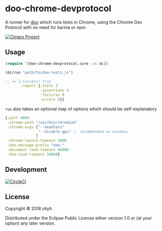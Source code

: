 # doo-chrome-devprotocol

A runner for [doo](https://github.com/bensu/doo) which runs tests in Chrome, using the Chrome Dev Protocol with no need for karma or npm.

[![Clojars Project](https://img.shields.io/clojars/v/doo-chrome-devprotocol.svg)](https://clojars.org/doo-chrome-devprotocol)

## Usage

```clojure
(require '[doo-chrome-devprotocol.core :as dc])

(dc/run "path/to/doo-tests.js")

;; => {:success? true
       :report {:tests 2
                :assertions 4
                :failures 0
                :errors 0}}
```

`run` also takes an optional map of options which should be self-explanatory

```clojure
{:port 8899
 :chrome-path "/usr/bin/chromium"
 :chrome-args ["--headless"
               "--disable-gpu" ;; recommended on windows
              ]
 :chrome-launch-timeout 5000
 :doo-message-prefix "doo:"
 :document-load-timeout 60000
 :doo-load-timeout 10000}
```

## Development
[![CircleCI](https://circleci.com/gh/oliyh/doo-chrome-devprotocol.svg?style=svg)](https://circleci.com/gh/oliyh/doo-chrome-devprotocol)

## License

Copyright © 2018 oliyh

Distributed under the Eclipse Public License either version 1.0 or (at
your option) any later version.
